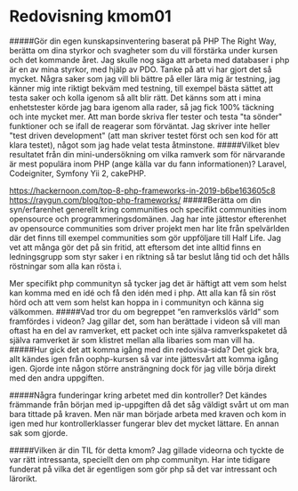 ---
---
Redovisning kmom01
=========================

#####Gör din egen kunskapsinventering baserat på PHP The Right Way, berätta om dina styrkor och svagheter som du vill förstärka under kursen och det kommande året.
Jag skulle nog säga att arbeta med databaser i php är en av mina styrkor, med hjälp av PDO. Tanke på att vi har gjort det så mycket. Några saker som jag vill bli bättre på eller lära mig är testning, jag känner mig inte riktigt bekväm med testning, till exempel bästa sättet att testa saker och kolla igenom så allt blir rätt. Det känns som att i mina enhetstester körde jag bara igenom alla rader, så jag fick 100% täckning och inte mycket mer. Att man borde skriva fler tester och testa "ta sönder" funktioner och se ifall de reagerar som förväntat.
Jag skriver inte heller "test driven development" (att man skriver testet först och sen kod för att klara testet), något som jag hade velat testa åtminstone.
#####Vilket blev resultatet från din mini-undersökning om vilka ramverk som för närvarande är mest populära inom PHP (ange källa var du fann informationen)?
Laravel, Codeigniter, Symfony Yii 2, cakePHP.

https://hackernoon.com/top-8-php-frameworks-in-2019-b6be163605c8
https://raygun.com/blog/top-php-frameworks/
#####Berätta om din syn/erfarenhet generellt kring communities och specifikt communities inom opensource och programmeringsdomänen.
Jag har inte jättestor efterenhet av opensource communities som driver projekt men har lite från spelvärlden där det finns till exempel communities som gör uppföljare till Half Life. Jag vet att många gör det på sin fritid, att eftersom det inte alltid finns en ledningsgrupp som styr saker i en riktning så tar beslut lång tid och det hålls röstningar som alla kan rösta i.

Mer specifikt php communityn så tycker jag det är häftigt att vem som helst kan komma med en idé och få den idén med i php. Att alla kan få sin röst hörd och att vem som helst kan hoppa in i communityn och känna sig välkommen.
#####Vad tror du om begreppet “en ramverkslös värld” som framfördes i videon?
Jag gillar det, som han berättade i videon så vill man oftast ha en del av ramverket, ett packet och inte själva ramverkspaketet då själva ramverket är som klistret mellan alla libaries som man vill ha.
#####Hur gick det att komma igång med din redovisa-sida?
Det gick bra, allt kändes igen från oophp-kursen så var inte jättesvårt att komma igång igen. Gjorde inte någon större ansträngning dock för jag ville börja direkt med den andra uppgiften.

#####Några funderingar kring arbetet med din kontroller?
Det kändes främmande från början med ip-uppgiften
då det såg väldigt svårt ut om man bara tittade på kraven. Men när man började arbeta med kraven och kom in igen med hur kontrollerklasser fungerar blev det mycket lättare.
En annan sak som gjorde.

#####Vilken är din TIL för detta kmom?
Jag gillade videorna och tyckte de var rätt intressanta, speciellt den om php communityn. Har inte tidigare funderat på vilka det är egentligen som gör php så det var intressant och lärorikt.
